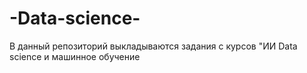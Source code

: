 # -Data-science-
 В данный репозиторий выкладываются задания с курсов "ИИ Data science и машинное обучение
